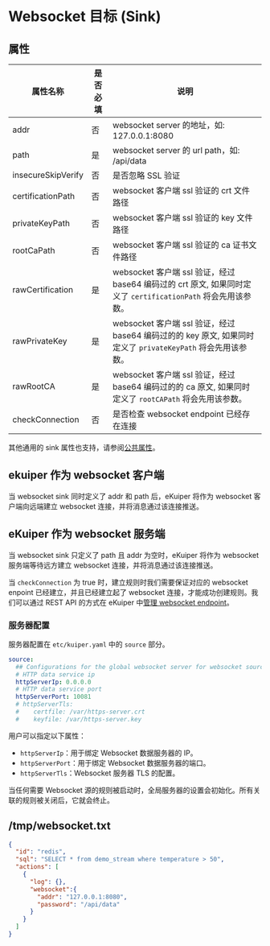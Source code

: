 # Websocket 目标 (Sink)

## 属性

| 属性名称         | 是否必填 | 说明                                       |
|--------------|------|------------------------------------------|
| addr         | 否    | websocket server 的地址，如: 127.0.0.1:8080   |
| path     | 是    | websocket server 的 url path，如: /api/data |
| insecureSkipVerify | 否   | 是否忽略 SSL 验证                              |
| certificationPath  | 否   | websocket 客户端 ssl 验证的 crt 文件路径           |
| privateKeyPath     | 否   | websocket 客户端 ssl 验证的 key 文件路径               |
| rootCaPath         | 否   | websocket 客户端 ssl 验证的 ca 证书文件路径              |
| rawCertification            | 是   | websocket 客户端 ssl 验证，经过 base64 编码过的 crt 原文,  如果同时定义了 `certificationPath` 将会先用该参数。       |
| rawPrivateKey             | 是   | websocket 客户端 ssl 验证，经过 base64 编码过的的 key 原文,  如果同时定义了 `privateKeyPath` 将会先用该参数。       |
| rawRootCA              | 是   | websocket 客户端 ssl 验证，经过 base64 编码过的的 ca 原文,  如果同时定义了 `rootCAPath` 将会先用该参数。        |
| checkConnection    | 否 | 是否检查 websocket endpoint 已经存在连接   |

其他通用的 sink 属性也支持，请参阅[公共属性](../overview.md#公共属性)。

## ekuiper 作为 websocket 客户端

当 websocket sink 同时定义了 addr 和 path 后，eKuiper 将作为 websocket 客户端向远端建立 websocket 连接，并将消息通过该连接推送。

## eKuiper 作为 websocket 服务端

当 websocket sink 只定义了 path 且 addr 为空时，eKuiper 将作为 websocket 服务端等待远方建立 websocket 连接，并将消息通过该连接推送。

当 `checkConnection` 为 true 时，建立规则时我们需要保证对应的 websocket enpoint 已经建立，并且已经建立起了 websocket 连接，才能成功创建规则。我们可以通过 REST API 的方式在 eKuiper 中[管理 websocket endpoint](../../../api/restapi/connection.md#websocket-连接管理)。

### 服务器配置

服务器配置在 `etc/kuiper.yaml` 中的 `source` 部分。

```yaml
source:
  ## Configurations for the global websocket server for websocket source
  # HTTP data service ip
  httpServerIp: 0.0.0.0
  # HTTP data service port
  httpServerPort: 10081
  # httpServerTls:
  #    certfile: /var/https-server.crt
  #    keyfile: /var/https-server.key
```

用户可以指定以下属性：

- `httpServerIp`：用于绑定 Websocket 数据服务器的 IP。
- `httpServerPort`：用于绑定 Websocket 数据服务器的端口。
- `httpServerTls`：Websocket 服务器 TLS 的配置。

当任何需要 Websocket 源的规则被启动时，全局服务器的设置会初始化。所有关联的规则被关闭后，它就会终止。

## /tmp/websocket.txt

```json
{
  "id": "redis",
  "sql": "SELECT * from demo_stream where temperature > 50",
  "actions": [
    {
      "log": {},
      "websocket":{
        "addr": "127.0.0.1:8080",
        "password": "/api/data"
      }
    }
  ]
}
```
